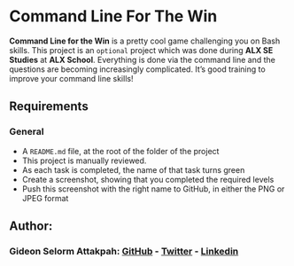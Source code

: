 # Command Line For The Win

**Command Line for the Win** is a pretty cool game challenging you on Bash skills. This project is an `optional` project which was done during **ALX SE Studies** at **ALX School**. Everything is done via the command line and the questions are becoming increasingly complicated. It’s good training to improve your command line skills!

## Requirements
### General
* A `README.md` file, at the root of the folder of the project
* This project is manually reviewed.
* As each task is completed, the name of that task turns green
* Create a screenshot, showing that you completed the required levels
* Push this screenshot with the right name to GitHub, in either the PNG or JPEG format

## Author:
### Gideon Selorm Attakpah: [GitHub](https://github.com/iamgideonchrist) - [Twitter](https://twitter.com/iamgideonchrist) - [Linkedin](https://www.linkedin.com/in/iamgideonchrist/)
